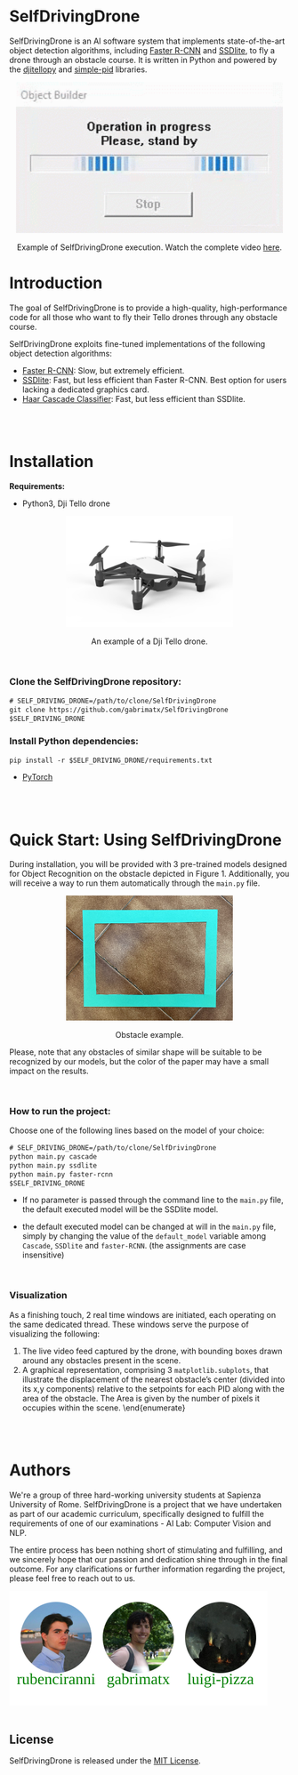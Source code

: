 # SelfDrivingDrone

SelfDrivingDrone is an AI software system that implements state-of-the-art object detection algorithms, including [Faster R-CNN](https://arxiv.org/abs/1506.01497) and [SSDlite](https://arxiv.org/abs/1512.02325), to fly a drone through an obstacle course. It is written in Python and powered by the [djitellopy](https://github.com/damiafuentes/DJITelloPy) and [simple-pid](https://pypi.org/project/simple-pid/) libraries.

<div align="center">
  <img src="readme_figs/demo.gif" width="480px" />
  <p>Example of SelfDrivingDrone execution. Watch the complete video <a href="https://www.youtube.com/watch?v=cFo53diY-kI&ab_channel=RubenCiranni">here</a>.</p>
</div>

# Introduction

The goal of SelfDrivingDrone is to provide a high-quality, high-performance code for all those who want to fly their Tello drones through any obstacle course.

SelfDrivingDrone exploits fine-tuned implementations of the following object detection algorithms:

- [Faster R-CNN](https://arxiv.org/abs/1506.01497): Slow, but extremely efficient. 
- [SSDlite](https://arxiv.org/abs/1512.02325): Fast, but less efficient than Faster R-CNN. Best option for users lacking a dedicated graphics card.
- [Haar Cascade Classifier](https://ieeexplore.ieee.org/document/990517): Fast, but less efficient than SSDlite.

<br>
<br>

# Installation

**Requirements:**

- Python3, Dji Tello drone

<div align="center">
  <img src=".\readme_figs\drone-dji-tello.jpg" width="300px" />
  <p>An example of a Dji Tello drone.</p>
</div>

<br>

### **Clone the SelfDrivingDrone repository:**

```
# SELF_DRIVING_DRONE=/path/to/clone/SelfDrivingDrone
git clone https://github.com/gabrimatx/SelfDrivingDrone $SELF_DRIVING_DRONE
```

### **Install Python dependencies:**

```
pip install -r $SELF_DRIVING_DRONE/requirements.txt
```

- [PyTorch](https://pytorch.org/get-started/locally/)

<br>
<br>

# Quick Start: Using SelfDrivingDrone

During installation, you will be provided with 3 pre-trained models designed for Object Recognition on the obstacle depicted in Figure 1. Additionally, you will receive a way to run them automatically through the `main.py` file.

<div align="center">
  <img src=".\readme_figs\obstacle.jpeg" width="300px" />
  <p>Obstacle example.</p>
</div>

Please, note that any obstacles of similar shape will be suitable to be recognized by our models, but the color of the paper may have a small impact on the results.

<br>

### **How to run the project:**

Choose one of the following lines based on the model of your choice:

```
# SELF_DRIVING_DRONE=/path/to/clone/SelfDrivingDrone
python main.py cascade 
python main.py ssdlite 
python main.py faster-rcnn 
$SELF_DRIVING_DRONE
```

 - If no parameter is passed through the command line to the `main.py` file, the default executed model will be the SSDlite model. 

- the default executed model can be changed at will in the `main.py` file, simply by changing the value of the `default_model` variable among `Cascade`, `SSDlite` and `faster-RCNN`. (the assignments are case insensitive)

<br>

### **Visualization**
As a finishing touch, 2 real time windows are initiated, each operating on the same dedicated thread. These windows serve the purpose of visualizing the following: 
1. The live video feed captured by the drone, with bounding boxes drawn around any obstacles present in the scene.
2. A graphical representation, comprising 3 `matplotlib.subplots`, that illustrate the displacement of the nearest obstacle’s center (divided into its x,y components)
relative to the setpoints for each PID along with the area of the
obstacle. The Area is given by the number of pixels it occupies within the scene.
\end{enumerate}

<br>
<br>

# Authors

We're a group of three hard-working university students at Sapienza University of Rome. SelfDrivingDrone is a project that we have undertaken as part of our academic curriculum, specifically designed to fulfill the requirements of one of our examinations -  AI Lab: Computer Vision and NLP.

The entire process has been nothing short of stimulating and fulfilling, and we sincerely hope that our passion and dedication shine through in the final outcome. For any clarifications or further information regarding the project, please feel free to reach out to us.


<img src=".\readme_figs\AUTHORS.svg">

<br>
<br>

## License

SelfDrivingDrone is released under the [MIT License](./LICENSE). 
